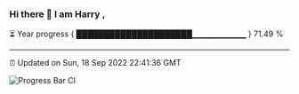 ### Hi there 👋 I am Harry , 

⏳ Year progress { █████████████████████▁▁▁▁▁▁▁▁▁ } 71.49 %

---

⏰ Updated on Sun, 18 Sep 2022 22:41:36 GMT

![Progress Bar CI](https://github.com/duykhang68/duykhang68/workflows/Progress%20Bar%20CI/badge.svg)
